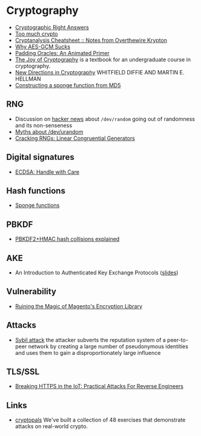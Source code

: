 # Cryptography

 - [Cryptographic Right Answers](https://latacora.micro.blog/2018/04/03/cryptographic-right-answers.html)
 - [Too much crypto](https://aumasson.jp/data/talks/TMC-RWC20.pdf)
 - [Cryptanalysis Cheatsheet :: Notes from Overthewire Krypton](https://sumit-ghosh.com/articles/cryptanalysis-cheatsheet-notes-overthewire-krypton/)
 - [Why AES-GCM Sucks](https://soatok.blog/2020/05/13/why-aes-gcm-sucks/)
 - [Padding Oracles: An Animated Primer](https://dylanpindur.com/blog/padding-oracles-an-animated-primer/)
 - [The Joy of Cryptography](http://web.engr.oregonstate.edu/~rosulekm/crypto/) is a textbook for an undergraduate course in cryptography.
 - [New Directions in Cryptography](https://ee.stanford.edu/~hellman/publications/24.pdf) WHITFIELD DIFFIE AND MARTIN E. HELLMAN
 - [Constructing a sponge function from MD5](https://www.gkbrk.com/2021/03/md5-sponge/)

## RNG

 - Discussion on [hacker news](https://news.ycombinator.com/item?id=21185594) about ``/dev/random`` going out of randomness and its non-senseness
 - [Myths about /dev/urandom](https://www.2uo.de/myths-about-urandom)
 - [Cracking RNGs: Linear Congruential Generators](https://tailcall.net/blog/cracking-randomness-lcgs/)

## Digital signatures

 - [ECDSA: Handle with Care](https://blog.trailofbits.com/2020/06/11/ecdsa-handle-with-care/)

## Hash functions

 - [Sponge functions](https://keccak.team/sponge_duplex.html)

## PBKDF

 - [PBKDF2+HMAC hash collisions explained](https://mathiasbynens.be/notes/pbkdf2-hmac)

## AKE

 - An Introduction to Authenticated Key Exchange Protocols ([slides](http://www.uow.edu.au/~fuchun/seminars/311014.pdf))

## Vulnerability

 - [Ruining the Magic of Magento's Encryption Library](http://www.openwall.com/lists/oss-security/2016/07/19/3)

## Attacks

 - [Sybil attack](https://en.wikipedia.org/wiki/Sybil_attack) the attacker subverts the reputation system of a
 peer-to-peer network by creating a large number of pseudonymous identities and uses them to gain a disproportionately large influence

## TLS/SSL

 - [Breaking HTTPS in the IoT: Practical Attacks For Reverse Engineers](https://labs.bishopfox.com/tech-blog/breaking-https-in-the-iot)

## Links

 - [cryptopals](https://cryptopals.com/) We've built a collection of 48 exercises that demonstrate attacks on real-world crypto.
